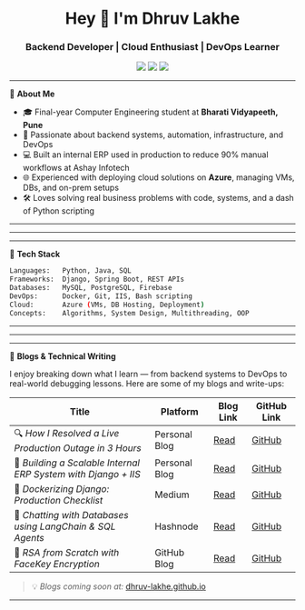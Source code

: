 <h1 align="center">Hey 👋 I'm Dhruv Lakhe</h1>
<h3 align="center">Backend Developer | Cloud Enthusiast | DevOps Learner</h3>

<p align="center">
  <a href="mailto:lakhedhruv@outlook.com"><img src="https://img.shields.io/badge/Email-lakhedhruv@outlook.com-blue?logo=gmail&style=flat-square" /></a>
  <a href="https://linkedin.com/in/dhruv-lakhe"><img src="https://img.shields.io/badge/LinkedIn-dhruv--lakhe-blue?logo=linkedin&style=flat-square" /></a>
  <a href="https://github.com/dhruv-lakhe"><img src="https://img.shields.io/github/followers/dhruv-lakhe?label=GitHub&style=social" /></a>
</p>

---

🔧 **About Me**
- 🎓 Final-year Computer Engineering student at **Bharati Vidyapeeth, Pune**
- 🧠 Passionate about backend systems, automation, infrastructure, and DevOps
- 💻 Built an internal ERP used in production to reduce 90% manual workflows at Ashay Infotech
- 🌐 Experienced with deploying cloud solutions on **Azure**, managing VMs, DBs, and on-prem setups
- 🛠️ Loves solving real business problems with code, systems, and a dash of Python scripting

---
---

---

🧰 **Tech Stack**

```bash
Languages:   Python, Java, SQL
Frameworks:  Django, Spring Boot, REST APIs
Databases:   MySQL, PostgreSQL, Firebase
DevOps:      Docker, Git, IIS, Bash scripting
Cloud:       Azure (VMs, DB Hosting, Deployment)
Concepts:    Algorithms, System Design, Multithreading, OOP
```

---

---
---
📝 **Blogs & Technical Writing**

I enjoy breaking down what I learn — from backend systems to DevOps to real-world debugging lessons. Here are some of my blogs and write-ups:

| Title                                                                 | Platform         | Blog Link                                                                                       | GitHub Link                  |
|----------------------------------------------------------------------|------------------|--------------------------------------------------------------------------------------------------|------------------------------|
| 🔍 *How I Resolved a Live Production Outage in 3 Hours*              | Personal Blog  | [Read]([#](https://v0-dhruv-lakhe-portfolio.vercel.app/blog/how-i-resolved-a-live-production-outage-in-3-hours))                                                                                         | [GitHub](#)                  |
| 🧠 *Building a Scalable Internal ERP System with Django + IIS*       | Personal Blog      | [Read](https://v0-dhruv-lakhe-portfolio.vercel.app/blog/building-a-scalable-internal-erp-system-with-djang) | [GitHub](#)                  |
| 🐳 *Dockerizing Django: Production Checklist*                        | Medium           | [Read](#)                                                                                         | [GitHub](#)                  |
| 🤖 *Chatting with Databases using LangChain & SQL Agents*            | Hashnode         | [Read](#)                                                                                         | [GitHub](#)                  |
| 🔐 *RSA from Scratch with FaceKey Encryption*                        | GitHub Blog      | [Read](#)                                                                                         | [GitHub](#)                  |

> 💡 *Blogs coming soon at:* [dhruv-lakhe.github.io](https://dhruv-lakhe.github.io)


---


